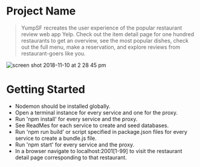 # Project Name

> YumpSF recreates the user experience of the popular restaurant review web app Yelp. Check out the item detail page for one hundred restaurants to get an overview, see the most popular dishes, check out the full menu, make a reservation, and explore reviews from restaurant-goers like you. 

![screen shot 2018-11-10 at 2 28 45 pm](https://user-images.githubusercontent.com/29344313/48306815-111c7c00-e4f5-11e8-9868-a4c9c127efa7.png)

# Getting Started
* Nodemon should be installed globally.
* Open a terminal instance for every service and one for the proxy.
* Run 'npm install' for every service and the proxy.
* See ReadMes for each service to create and seed databases.
* Run 'npm run build' or script specified in package.json files for every service to create a bundle.js file.
* Run 'npm start' for every service and the proxy.
* In a browser navigate to localhost:2001[1-99] to visit the restaurant detail page corresponding to that restaurant.
